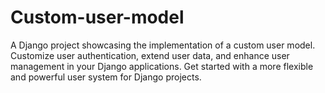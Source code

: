 # Custom-user-model
A Django project showcasing the implementation of a custom user model. Customize user authentication, extend user data, and enhance user management in your Django applications. Get started with a more flexible and powerful user system for Django projects.
